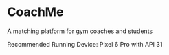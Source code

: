 # CoachMe
A matching platform for gym coaches and students

Recommended Running Device: Pixel 6 Pro with API 31